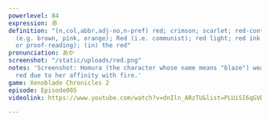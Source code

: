 ```yaml
---
powerlevel: 84
expression: 赤
definition: "(n,col,abbr,adj-no,n-pref) red; crimson; scarlet; red-containing colour
  (e.g. brown, pink, orange); Red (i.e. communist); red light; red ink (i.e. in finance
  or proof-reading); (in) the red"
pronunciation: あか
screenshot: "/static/uploads/red.png"
notes: 'Screenshot: Homura (the character whose name means "blaze") wears a lot of
  red due to her affinity with fire.'
game: Xenoblade Chronicles 2
episode: Episode005
videolink: https://www.youtube.com/watch?v=dnIln_ARzTU&list=PLUiSI6qGVDKsXmMW0GnjV--kUTLhsKN-K&index=9

---
```

